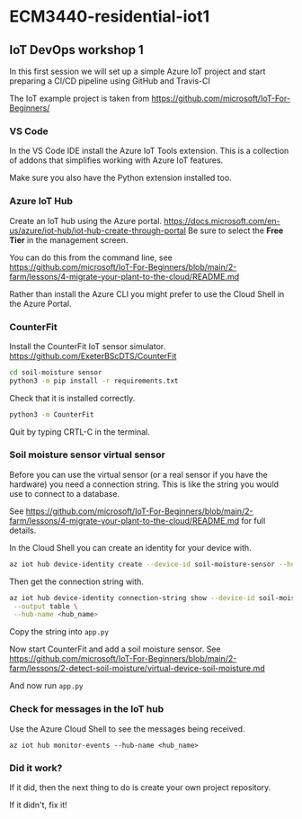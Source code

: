 # ECM3440-residential-iot1

## IoT DevOps workshop 1

In this first session we will set up a simple Azure IoT project and start preparing a CI/CD pipeline using GitHub and Travis-CI

The IoT example project is taken from <https://github.com/microsoft/IoT-For-Beginners/>

### VS Code

In the VS Code IDE install the Azure IoT Tools extension.  This is a collection of addons that simplifies working with Azure IoT features.

Make sure you also have the Python extension installed too.

### Azure IoT Hub

Create an IoT hub using the Azure portal. <https://docs.microsoft.com/en-us/azure/iot-hub/iot-hub-create-through-portal>   Be sure to select the **Free Tier** in the management screen.

You can do this from the command line, see <https://github.com/microsoft/IoT-For-Beginners/blob/main/2-farm/lessons/4-migrate-your-plant-to-the-cloud/README.md>

Rather than install the Azure CLI you might prefer to use the Cloud Shell in the Azure Portal.

### CounterFit

Install the CounterFit IoT sensor simulator. <https://github.com/ExeterBScDTS/CounterFit>

```sh
cd soil-moisture sensor
python3 -m pip install -r requirements.txt
```

Check that it is installed correctly.

```sh
python3 -m CounterFit
```

Quit by typing CRTL-C in the terminal.

### Soil moisture sensor virtual sensor

Before you can use the virtual sensor (or a real sensor if you have the hardware) you need a
connection string.  This is like the string you would use to connect to a database.

See <https://github.com/microsoft/IoT-For-Beginners/blob/main/2-farm/lessons/4-migrate-your-plant-to-the-cloud/README.md> for full details.

In the Cloud Shell you can create an identity for your device with.

```sh
az iot hub device-identity create --device-id soil-moisture-sensor --hub-name <hub_name>
```

Then get the connection string with.

```sh
az iot hub device-identity connection-string show --device-id soil-moisture-sensor \
 --output table \
 --hub-name <hub_name>
```

Copy the string into ```app.py```

Now start CounterFit and add a soil moisture sensor.  See  <https://github.com/microsoft/IoT-For-Beginners/blob/main/2-farm/lessons/2-detect-soil-moisture/virtual-device-soil-moisture.md>

And now run ```app.py```

### Check for messages in the IoT hub

Use the Azure Cloud Shell to see the messages being received.

```
az iot hub monitor-events --hub-name <hub_name>
```

### Did it work?

If it did, then the next thing to do is create your own project repository.

If it didn't, fix it!
